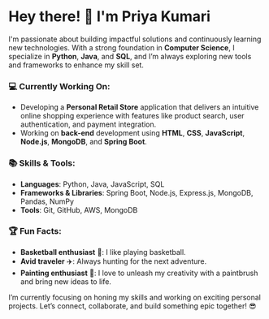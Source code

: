 # Hey there! 👋 I'm Priya Kumari

I'm passionate about building impactful solutions and continuously learning new technologies. With a strong foundation in **Computer Science**, I specialize in **Python**, **Java**, and **SQL**, and I’m always exploring new tools and frameworks to enhance my skill set.

### 💻 Currently Working On:
- Developing a **Personal Retail Store** application that delivers an intuitive online shopping experience with features like product search, user authentication, and payment integration.
- Working on  **back-end** development using **HTML**, **CSS**, **JavaScript**, **Node.js**, **MongoDB**, and **Spring Boot**.

### 📚 Skills & Tools:
- **Languages**: Python, Java, JavaScript, SQL
- **Frameworks & Libraries**: Spring Boot, Node.js, Express.js, MongoDB, Pandas, NumPy
- **Tools**: Git, GitHub, AWS, MongoDB

### 🏆 Fun Facts:
- **Basketball enthusiast** 🏀: I like playing basketball.
- **Avid traveler** ✈️: Always hunting for the next adventure.
- **Painting enthusiast** 🎨: I love to unleash my creativity with a paintbrush and bring new ideas to life.

I’m currently focusing on honing my skills and working on exciting personal projects. Let’s connect, collaborate, and build something epic together! 😎


